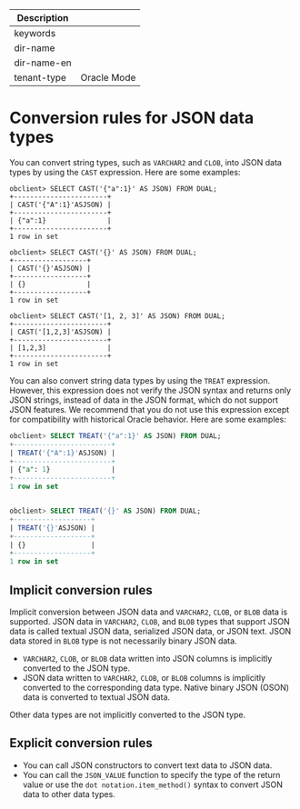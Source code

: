 | Description   |                 |
|---------------|-----------------|
| keywords      |                 |
| dir-name      |                 |
| dir-name-en   |                 |
| tenant-type   | Oracle Mode     |

# Conversion rules for JSON data types

You can convert string types, such as `VARCHAR2` and `CLOB`, into JSON data types by using the `CAST` expression. Here are some examples:

```shell
obclient> SELECT CAST('{"a":1}' AS JSON) FROM DUAL;
+-----------------------+
| CAST('{"A":1}'ASJSON) |
+-----------------------+
| {"a":1}               |
+-----------------------+
1 row in set

obclient> SELECT CAST('{}' AS JSON) FROM DUAL;
+------------------+
| CAST('{}'ASJSON) |
+------------------+
| {}               |
+------------------+
1 row in set

obclient> SELECT CAST('[1, 2, 3]' AS JSON) FROM DUAL;
+-----------------------+
| CAST('[1,2,3]'ASJSON) |
+-----------------------+
| [1,2,3]               |
+-----------------------+
1 row in set
```

You can also convert string data types by using the `TREAT` expression. However, this expression does not verify the JSON syntax and returns only JSON strings, instead of data in the JSON format, which do not support JSON features. We recommend that you do not use this expression except for compatibility with historical Oracle behavior. Here are some examples:

```sql
obclient> SELECT TREAT('{"a":1}' AS JSON) FROM DUAL;
+------------------------+
| TREAT('{"A":1}'ASJSON) |
+------------------------+
| {"a": 1}               |
+------------------------+
1 row in set


obclient> SELECT TREAT('{}' AS JSON) FROM DUAL;
+-------------------+
| TREAT('{}'ASJSON) |
+-------------------+
| {}                |
+-------------------+
1 row in set
```

## Implicit conversion rules

Implicit conversion between JSON data and `VARCHAR2`, `CLOB`, or `BLOB` data is supported. JSON data in `VARCHAR2`, `CLOB`, and `BLOB` types that support JSON data is called textual JSON data, serialized JSON data, or JSON text. JSON data stored in `BLOB` type is not necessarily binary JSON data.

- `VARCHAR2`, `CLOB`, or `BLOB` data written into JSON columns is implicitly converted to the JSON type.
- JSON data written to `VARCHAR2`, `CLOB`, or `BLOB` columns is implicitly converted to the corresponding data type. Native binary JSON (OSON) data is converted to textual JSON data.

Other data types are not implicitly converted to the JSON type.

## Explicit conversion rules

- You can call JSON constructors to convert text data to JSON data.
- You can call the `JSON_VALUE` function to specify the type of the return value or use the `dot notation.item_method()` syntax to convert JSON data to other data types.
